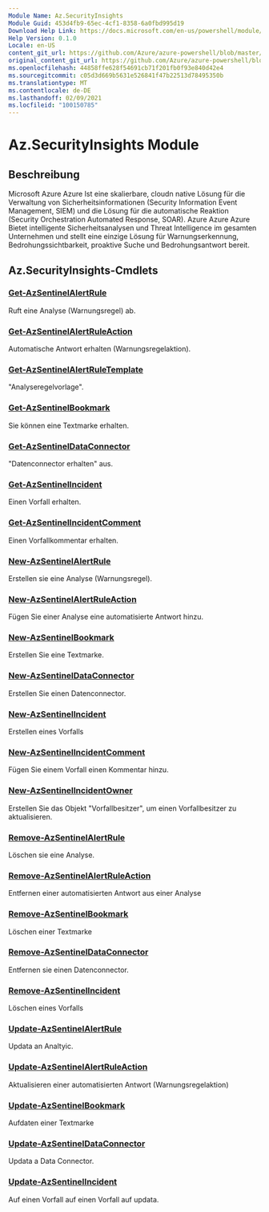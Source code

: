 ```yaml
---
Module Name: Az.SecurityInsights
Module Guid: 453d4fb9-65ec-4cf1-8358-6a0fbd995d19
Download Help Link: https://docs.microsoft.com/en-us/powershell/module/az.securityinsights
Help Version: 0.1.0
Locale: en-US
content_git_url: https://github.com/Azure/azure-powershell/blob/master/src/SecurityInsights/SecurityInsights/help/Az.SecurityInsights.md
original_content_git_url: https://github.com/Azure/azure-powershell/blob/master/src/SecurityInsights/SecurityInsights/help/Az.SecurityInsights.md
ms.openlocfilehash: 44858ffe628f54691cb71f201fb0f93e840d42e4
ms.sourcegitcommit: c05d3d669b5631e526841f47b22513d78495350b
ms.translationtype: MT
ms.contentlocale: de-DE
ms.lasthandoff: 02/09/2021
ms.locfileid: "100150785"
---
```

# Az.SecurityInsights Module
## Beschreibung
Microsoft Azure Azure Ist eine skalierbare, cloudn native Lösung für die Verwaltung von Sicherheitsinformationen (Security Information Event Management, SIEM) und die Lösung für die automatische Reaktion (Security Orchestration Automated Response, SOAR). Azure Azure Azure Bietet intelligente Sicherheitsanalysen und Threat Intelligence im gesamten Unternehmen und stellt eine einzige Lösung für Warnungserkennung, Bedrohungssichtbarkeit, proaktive Suche und Bedrohungsantwort bereit.

## Az.SecurityInsights-Cmdlets
### [Get-AzSentinelAlertRule](Get-AzSentinelAlertRule.md)
Ruft eine Analyse (Warnungsregel) ab.

### [Get-AzSentinelAlertRuleAction](Get-AzSentinelAlertRuleAction.md)
Automatische Antwort erhalten (Warnungsregelaktion).

### [Get-AzSentinelAlertRuleTemplate](Get-AzSentinelAlertRuleTemplate.md)
"Analyseregelvorlage".

### [Get-AzSentinelBookmark](Get-AzSentinelBookmark.md)
Sie können eine Textmarke erhalten.

### [Get-AzSentinelDataConnector](Get-AzSentinelDataConnector.md)
"Datenconnector erhalten" aus.

### [Get-AzSentinelIncident](Get-AzSentinelIncident.md)
Einen Vorfall erhalten.

### [Get-AzSentinelIncidentComment](Get-AzSentinelIncidentComment.md)
Einen Vorfallkommentar erhalten.

### [New-AzSentinelAlertRule](New-AzSentinelAlertRule.md)
Erstellen sie eine Analyse (Warnungsregel).

### [New-AzSentinelAlertRuleAction](New-AzSentinelAlertRuleAction.md)
Fügen Sie einer Analyse eine automatisierte Antwort hinzu.

### [New-AzSentinelBookmark](New-AzSentinelBookmark.md)
Erstellen Sie eine Textmarke.

### [New-AzSentinelDataConnector](New-AzSentinelDataConnector.md)
Erstellen Sie einen Datenconnector.

### [New-AzSentinelIncident](New-AzSentinelIncident.md)
Erstellen eines Vorfalls

### [New-AzSentinelIncidentComment](New-AzSentinelIncidentComment.md)
Fügen Sie einem Vorfall einen Kommentar hinzu.

### [New-AzSentinelIncidentOwner](New-AzSentinelIncidentOwner.md)
Erstellen Sie das Objekt "Vorfallbesitzer", um einen Vorfallbesitzer zu aktualisieren.

### [Remove-AzSentinelAlertRule](Remove-AzSentinelAlertRule.md)
Löschen sie eine Analyse.

### [Remove-AzSentinelAlertRuleAction](Remove-AzSentinelAlertRuleAction.md)
Entfernen einer automatisierten Antwort aus einer Analyse

### [Remove-AzSentinelBookmark](Remove-AzSentinelBookmark.md)
Löschen einer Textmarke

### [Remove-AzSentinelDataConnector](Remove-AzSentinelDataConnector.md)
Entfernen sie einen Datenconnector.

### [Remove-AzSentinelIncident](Remove-AzSentinelIncident.md)
Löschen eines Vorfalls

### [Update-AzSentinelAlertRule](Update-AzSentinelAlertRule.md)
Updata an Analtyic.

### [Update-AzSentinelAlertRuleAction](Update-AzSentinelAlertRuleAction.md)
Aktualisieren einer automatisierten Antwort (Warnungsregelaktion)

### [Update-AzSentinelBookmark](Update-AzSentinelBookmark.md)
Aufdaten einer Textmarke

### [Update-AzSentinelDataConnector](Update-AzSentinelDataConnector.md)
Updata a Data Connector.

### [Update-AzSentinelIncident](Update-AzSentinelIncident.md)
Auf einen Vorfall auf einen Vorfall auf updata.
